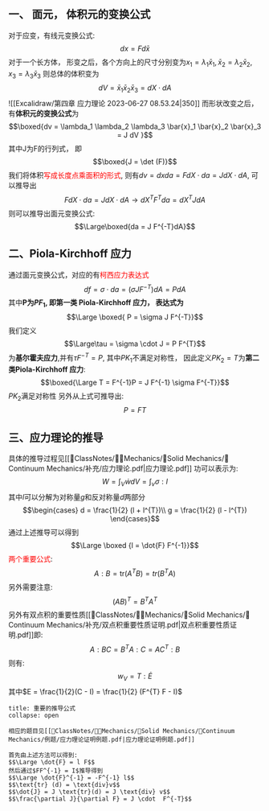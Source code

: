 ## 一、 面元， 体积元的变换公式
对于应变，有线元变换公式: 
$$dx = F d\bar{x}$$
对于一个长方体， 形变之后，各个方向上的尺寸分别变为$x_1 = \lambda_1 \bar{x}_1, \bar{x}_2 = \lambda_2 \bar{x}_2 , x_3 = \lambda_3 \bar{x}_3$
则总体的体积变为
$$dV = \bar{x}_1 \bar{x}_2 \bar{x}_3 = dX \cdot dA$$
![[Excalidraw/第四章 应力理论 2023-06-27 08.53.24|350]]
而形状改变之后，有**体积元的变换公式**为
$$\boxed{dv = \lambda_1 \lambda_2 \lambda_3 \bar{x}_1 \bar{x}_2 \bar{x}_3 = J dV }$$
其中J为F的行列式， 即
$$\boxed{J = \det (F)}$$
我们将体积<mark style="background: transparent; color: red">写成长度点乘面积的形式</mark>, 则有$dv = dx da = FdX \cdot da  = J dX \cdot dA$, 可以推导出
$$F dX\cdot da  = JdX \cdot  dA \rightarrow dX^T F^Tda = dX^T J dA$$
则可以推导出面元变换公式:
$$\Large\boxed{da = J F^{-T}dA}$$

## 二、Piola-Kirchhoff 应力
通过面元变换公式，对应的有<mark style="background: transparent; color: red">柯西应力表达式</mark>
$$df = \sigma \cdot  da = (\sigma J F^{-T} ) dA = PdA$$
其中**P为$PF_1$, 即第一类 Piola-Kirchhoff 应力， 表达式为**
$$\Large \boxed{ P = \sigma J F^{-T}}$$
我们定义
$$\Large\tau =  \sigma \cdot J = P F^{T}$$
为**基尔霍夫应力**,并有$\tau F^{-T} = P$, 其中$PK_1$不满足对称性， 因此定义$PK_2 = T$为**第二类Piola-Kirchhoff 应力**:
$$\boxed{\Large T = F^{-1}P = J  F^{-1} \sigma F^{-T}}$$
$PK_2$满足对称性
另外从上式可推导出:
$$P = F T $$

## 三、应力理论的推导
具体的推导过程见[[📘ClassNotes/👨‍🔧Mechanics/🕋Solid Mechanics/🧊Continuum Mechanics/补充/应力理论.pdf|应力理论.pdf]]
功可以表示为:
$$W = \int_V \dot{w} dV = \int_v \sigma : l$$
其中$l$可以分解为对称量$g$和反对称量$d$两部分
$$\begin{cases}
d = \frac{1}{2} (l + l^{T})\\
g = \frac{1}{2} (l - l^{T})
\end{cases}$$
通过上述推导可以得到
$$\Large \boxed {l = \dot{F} F^{-1}}$$
<mark style="background: transparent; color: red">两个重要公式</mark>: 
$$A : B = \text{tr}(A^T B) = tr(B^T A)$$
另外需要注意:
$$(AB)^T = B^T A^T$$
另外有双点积的重要性质[[📘ClassNotes/👨‍🔧Mechanics/🕋Solid Mechanics/🧊Continuum Mechanics/补充/双点积重要性质证明.pdf|双点积重要性质证明.pdf]]即:
$$A : BC = B^T A : C = AC^T : B$$
则有:
$$w_V =  T :  \dot{E}$$
其中$E = \frac{1}{2}(C - I) = \frac{1}{2} (F^{T} F - I)$

`````ad-caution 
title: 重要的推导公式
collapse: open

相应的题目见[[📘ClassNotes/👨‍🔧Mechanics/🕋Solid Mechanics/🧊Continuum Mechanics/例题/应力理论证明例题.pdf|应力理论证明例题.pdf]]

首先由上述方法可以得到: 
$$\Large \dot{F} = l F$$
然后通过$FF^{-1} = I$推导得到
$$\Large \dot{F}^{-1} = -F^{-1} l$$
$$\text{tr} (d) = \text{div}v$$
$$\dot{J} = J \text{tr}(d) = J \text{div} v$$
$$\frac{\partial J}{\partial F} = J \cdot  F^{-T}$$
`````
